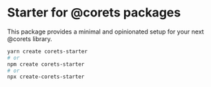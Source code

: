 # Starter for @corets packages

This package provides a minimal and opinionated setup for your next @corets library.

```sh
yarn create corets-starter
# or
npm create corets-starter
# or
npx create-corets-starter
```
